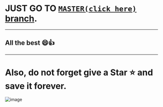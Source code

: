 # JUST GO TO [`MASTER(click here)` branch](https://github.com/adityaranjan2005/Aptitude-for-Engineers/tree/master). 

---

## All the best 😄👍

---

# Also, do not forget give a Star ⭐ and save it forever.

![image](https://github.com/user-attachments/assets/7fcdbe68-4fd6-4320-9376-a8716bec1c14)

